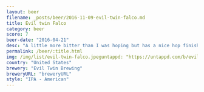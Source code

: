 ```yaml
---
layout: beer
filename: _posts/beer/2016-11-09-evil-twin-falco.md
title: Evil twin Falco
category: beer
score: 7
beer-date: "2016-04-21"
desc: "A little more bitter than I was hoping but has a nice hop finish"
permalink: /beer/:title.html
img: /img/list/evil-twin-falco.jpeguntappd: "https://untappd.com/b/evil-twin-brewing-falco/318741"
country: "United States"
brewery: "Evil Twin Brewing"
breweryURL: "breweryURL"
style: "IPA - American"
---
```

